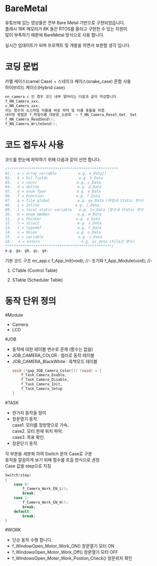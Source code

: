# BareMetal
유튜브에 있는 영상들은 전부 Bare Metal 기반으로 구현되었습니다.  
플래시 16K 메모리가 8K 들은 RTOS를 올리고 구현한 수 있는 자원이  
많이 부족하기 때문에 BareMetal 방식으로 사용 합니다.  

실시간 업데이트가 되며 프로젝트 및 개발을 하면서 보완할 생각 입니다.  

# 코딩 문법 
카멜 케이스(camel Case) + 스네이크 케이스(snake_case) 혼합 사용  
하이브리드 케이스(Hybrid case)  
```c
nn_camera.c 인 경우 코드 내부 말머리는 다음과 같이 작성합니다.
f_NN_Camera_xxx;
v_NN_Camera_xxx;
이는 함수의 소스파일 이름을 바로 파악 및 이름 충돌을 피함.
네이밍 방법은 f_파일이름_대분류_소분류 -> f_NN_Camera_Reset_Get, Set
f_NN_Camera_ReadSend();
f_NN_Camera_WriteSend();
```
# 코드 접두사 사용 
코드를 한눈에 파악하기 위해 다음과 같이 선언 합니다. 
```c
/***************************************************
01.　 a = array variable　　　　　　e.g. a_Data[]
02.　 b = bit fields　　　　　　　　 e.g. b_Data
03.　 c = const　　　　　　　　　　　e.g, c_Data
04.　 d = define　　　　　　　　　　 e.g. d_Data
05.　 e = enum Type　　　　　　　　 e.g. e_Data
06.　 f = Function　　　　　　　　　e.g. f_Data
07.　 g = file global　　　　　　　 e.g. gv_Data (파일내 Static 변수)
08.　 i = Inline　　　　　　　　　　e.g. i_Data
09.　 l = local static variable　　e.g. lv_Data (함수내 Static 변수
10.　 m = enum member　　　　　　 　e.g. m_Data
11.　 p = Pointer　　　　　　　　 　e.g. p_Data 
12.　 s = struct　　　　　　　　　　 e.g. s_Data 
13.　 t = typedef　　　　　　　　　　e.g. t_Data 
14.　 u = Union　　　　　　　　　　　e.g. u_Data 
15.　 v = variable　　　　　　　　　 e.g. v_Data
16.   x = extern                   e.g. xv_data (File간 변수)
*************************************************/
e.g. ga, gb, gc, ge, 

```
기본 코드 구조
nn_app.c
f_App_Init(void);    //- 초기화
f_App_Module(void);  //- 


1. CTable (Control Table)

2. STable (Scheduler Table)

# 동작 단위 정의   
#Module    
- Camera   
- LCD  
  
#JOB  
  - 동작에 대한 테이블 변수로 존재 (함수는 없음)  
  - JOB_CAMERA_COLOR : 컬러로 동작 테이블  
  - JOB_CAMERA_BlackWhite : 흑백모드 테이블  
    ```c  
    void (*gap_JOB_Camera_Color[]) (void) = {  
        f_Task_Camera_Enable,  
        f_Task_Camera_Disable,  
        f_Task_Camera_Init,  
        f_Task_Camera_Setup  
    }
    ```    
#TASK  
  - 한가지 동작을 정이  
  - 창문열기 동작.  
    case1. 모터를 정방향으로 가속.  
    case2. 모터 현재 위치 파악.  
    case3. 목표 확인.  
  - 창문닫기 동작.
  
  각 부분을 세분화 하여 Switch 문의 Case로 구분  
  동작을 깔끔하게 보기 위해 함수를 호출 방식으로 권장  
  Case 값을 step으로 지칭  
  ```c  
  Switch(step)  
  {  
      case 0:  
          f_Camera_Work_EN_L();   
          break;   
      case 1:  
          f_Camera_Work_EN_H();  
          break;  
      default:   
          break;   
  }  
  ```
#WORK  
  - 단순 동작 수행 합니다.  
  - f_WindowOpen_Motor_Work_ON() 창문열기 모터 ON  
  - f_WindowsOpen_Motor_Work_Off() 창문열기 모터 OFF  
  - f_WindowsOpen_Moter_Work_Postion_Check() 창문위치 확인
    
  
    
